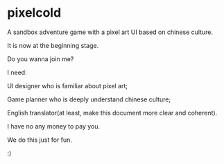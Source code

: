 # pixelcold
A sandbox adventure game with a pixel art UI based on chinese culture.

It is now at the beginning stage.

Do you wanna join me?

I need:

UI designer who is familiar about pixel art;

Game planner who is deeply understand chinese culture;

English translator(at least, make this document more clear and coherent).

I have no any money to pay you.

We do this just for fun.

:)
